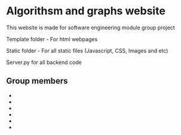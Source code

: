 # Algorithsm and graphs website
This website is made for software engineering module group project

Template folder - For html webpages

Static folder - For all static files (Javascript, CSS, Images and etc)

Server.py for all backend code
## Group members
*
*
*
*
*
*

